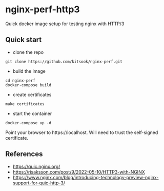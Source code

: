 # nginx-perf-http3
Quick docker image setup for testing nginx with HTTP/3

## Quick start
- clone the repo
```
git clone https://github.com/kitsook/nginx-perf.git
```
- build the image
```
cd nginx-perf
docker-compose build
```
- create certificates
```
make certificates
```
- start the container
```
docker-compose up -d
```

Point your browser to https://localhost. Will need to trust the self-signed certificate.


## References
- https://quic.nginx.org/
- https://risaksson.com/post/9/2022-05-10/HTTP3-with-NGINX
- https://www.nginx.com/blog/introducing-technology-preview-nginx-support-for-quic-http-3/

